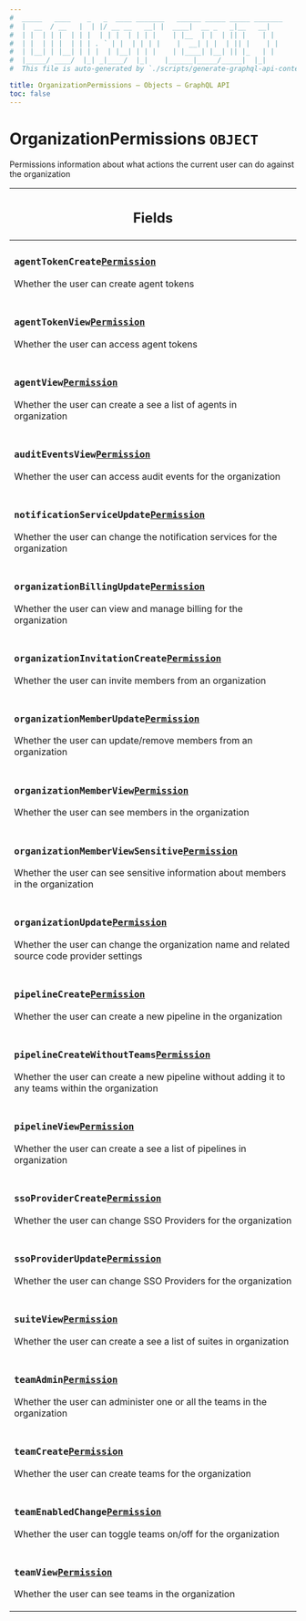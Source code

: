 ```yaml
---
#  _____   ____    _   _  ____ _______   ______ _____ _____ _______
#  |  __  / __   |  | |/ __ __   __| |  ____|  __ _   _|__   __|
#  | |  | | |  | | |  | | |  | | | |    | |__  | |  | || |    | |
#  | |  | | |  | | | . ` | |  | | | |    |  __| | |  | || |    | |
#  | |__| | |__| | | |  | |__| | | |    | |____| |__| || |_   | |
#  |_____/ ____/  |_| _|____/  |_|    |______|_____/_____|  |_|
#  This file is auto-generated by `./scripts/generate-graphql-api-content.sh`.

title: OrganizationPermissions – Objects – GraphQL API
toc: false
---
```

<!-- vale off -->
<h1 class="has-pills" data-algolia-exclude>
  OrganizationPermissions
  <span class="pill pill--object pill--normal-case pill--large"><code>OBJECT</code></span>
</h1>
<!-- vale on -->


Permissions information about what actions the current user can do against the organization

<table class="responsive-table responsive-table--single-column-rows">
  <thead>
    <th>
      <h2 data-algolia-exclude>Fields</h2>
    </th>
  </thead>
  <tbody>
    <tr><td><h3 class="is-small has-pills"><code>agentTokenCreate</code><a href="/docs/apis/graphql/schemas/object/permission" class="pill pill--object pill--normal-case pill--medium" title="Go to OBJECT Permission"><code>Permission</code></a></h3><p>Whether the user can create agent tokens</p></td></tr><tr><td><h3 class="is-small has-pills"><code>agentTokenView</code><a href="/docs/apis/graphql/schemas/object/permission" class="pill pill--object pill--normal-case pill--medium" title="Go to OBJECT Permission"><code>Permission</code></a></h3><p>Whether the user can access agent tokens</p></td></tr><tr><td><h3 class="is-small has-pills"><code>agentView</code><a href="/docs/apis/graphql/schemas/object/permission" class="pill pill--object pill--normal-case pill--medium" title="Go to OBJECT Permission"><code>Permission</code></a></h3><p>Whether the user can create a see a list of agents in organization</p></td></tr><tr><td><h3 class="is-small has-pills"><code>auditEventsView</code><a href="/docs/apis/graphql/schemas/object/permission" class="pill pill--object pill--normal-case pill--medium" title="Go to OBJECT Permission"><code>Permission</code></a></h3><p>Whether the user can access audit events for the organization</p></td></tr><tr><td><h3 class="is-small has-pills"><code>notificationServiceUpdate</code><a href="/docs/apis/graphql/schemas/object/permission" class="pill pill--object pill--normal-case pill--medium" title="Go to OBJECT Permission"><code>Permission</code></a></h3><p>Whether the user can change the notification services for the organization</p></td></tr><tr><td><h3 class="is-small has-pills"><code>organizationBillingUpdate</code><a href="/docs/apis/graphql/schemas/object/permission" class="pill pill--object pill--normal-case pill--medium" title="Go to OBJECT Permission"><code>Permission</code></a></h3><p>Whether the user can view and manage billing for the organization</p></td></tr><tr><td><h3 class="is-small has-pills"><code>organizationInvitationCreate</code><a href="/docs/apis/graphql/schemas/object/permission" class="pill pill--object pill--normal-case pill--medium" title="Go to OBJECT Permission"><code>Permission</code></a></h3><p>Whether the user can invite members from an organization</p></td></tr><tr><td><h3 class="is-small has-pills"><code>organizationMemberUpdate</code><a href="/docs/apis/graphql/schemas/object/permission" class="pill pill--object pill--normal-case pill--medium" title="Go to OBJECT Permission"><code>Permission</code></a></h3><p>Whether the user can update/remove members from an organization</p></td></tr><tr><td><h3 class="is-small has-pills"><code>organizationMemberView</code><a href="/docs/apis/graphql/schemas/object/permission" class="pill pill--object pill--normal-case pill--medium" title="Go to OBJECT Permission"><code>Permission</code></a></h3><p>Whether the user can see members in the organization</p></td></tr><tr><td><h3 class="is-small has-pills"><code>organizationMemberViewSensitive</code><a href="/docs/apis/graphql/schemas/object/permission" class="pill pill--object pill--normal-case pill--medium" title="Go to OBJECT Permission"><code>Permission</code></a></h3><p>Whether the user can see sensitive information about members in the organization</p></td></tr><tr><td><h3 class="is-small has-pills"><code>organizationUpdate</code><a href="/docs/apis/graphql/schemas/object/permission" class="pill pill--object pill--normal-case pill--medium" title="Go to OBJECT Permission"><code>Permission</code></a></h3><p>Whether the user can change the organization name and related source code provider settings</p></td></tr><tr><td><h3 class="is-small has-pills"><code>pipelineCreate</code><a href="/docs/apis/graphql/schemas/object/permission" class="pill pill--object pill--normal-case pill--medium" title="Go to OBJECT Permission"><code>Permission</code></a></h3><p>Whether the user can create a new pipeline in the organization</p></td></tr><tr><td><h3 class="is-small has-pills"><code>pipelineCreateWithoutTeams</code><a href="/docs/apis/graphql/schemas/object/permission" class="pill pill--object pill--normal-case pill--medium" title="Go to OBJECT Permission"><code>Permission</code></a></h3><p>Whether the user can create a new pipeline without adding it to any teams within the organization</p></td></tr><tr><td><h3 class="is-small has-pills"><code>pipelineView</code><a href="/docs/apis/graphql/schemas/object/permission" class="pill pill--object pill--normal-case pill--medium" title="Go to OBJECT Permission"><code>Permission</code></a></h3><p>Whether the user can create a see a list of pipelines in organization</p></td></tr><tr><td><h3 class="is-small has-pills"><code>ssoProviderCreate</code><a href="/docs/apis/graphql/schemas/object/permission" class="pill pill--object pill--normal-case pill--medium" title="Go to OBJECT Permission"><code>Permission</code></a></h3><p>Whether the user can change SSO Providers for the organization</p></td></tr><tr><td><h3 class="is-small has-pills"><code>ssoProviderUpdate</code><a href="/docs/apis/graphql/schemas/object/permission" class="pill pill--object pill--normal-case pill--medium" title="Go to OBJECT Permission"><code>Permission</code></a></h3><p>Whether the user can change SSO Providers for the organization</p></td></tr><tr><td><h3 class="is-small has-pills"><code>suiteView</code><a href="/docs/apis/graphql/schemas/object/permission" class="pill pill--object pill--normal-case pill--medium" title="Go to OBJECT Permission"><code>Permission</code></a></h3><p>Whether the user can create a see a list of suites in organization</p></td></tr><tr><td><h3 class="is-small has-pills"><code>teamAdmin</code><a href="/docs/apis/graphql/schemas/object/permission" class="pill pill--object pill--normal-case pill--medium" title="Go to OBJECT Permission"><code>Permission</code></a></h3><p>Whether the user can administer one or all the teams in the organization</p></td></tr><tr><td><h3 class="is-small has-pills"><code>teamCreate</code><a href="/docs/apis/graphql/schemas/object/permission" class="pill pill--object pill--normal-case pill--medium" title="Go to OBJECT Permission"><code>Permission</code></a></h3><p>Whether the user can create teams for the organization</p></td></tr><tr><td><h3 class="is-small has-pills"><code>teamEnabledChange</code><a href="/docs/apis/graphql/schemas/object/permission" class="pill pill--object pill--normal-case pill--medium" title="Go to OBJECT Permission"><code>Permission</code></a></h3><p>Whether the user can toggle teams on/off for the organization</p></td></tr><tr><td><h3 class="is-small has-pills"><code>teamView</code><a href="/docs/apis/graphql/schemas/object/permission" class="pill pill--object pill--normal-case pill--medium" title="Go to OBJECT Permission"><code>Permission</code></a></h3><p>Whether the user can see teams in the organization</p></td></tr>
  </tbody>
</table>
